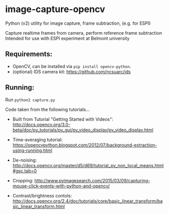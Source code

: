 # image-capture-opencv
Python (v2) utility for image capture, frame subtraction, (e.g. for ESPI)


Capture realtime frames from camera, perform reference frame subtraction
Intended for use with ESPI experiment at Belmont university

## Requirements:
 * OpenCV, can be installed via `pip install opencv-python`. 
 * (optional) IDS camera kit: https://github.com/ncsuarc/ids

## Running:
Run `python2 capture.py`

Code taken from the following tutorials...

  * Built from Tutorial "Getting Started with Videos": http://docs.opencv.org/3.0-beta/doc/py_tutorials/py_gui/py_video_display/py_video_display.html
  *  Time-averaging tutorial: https://opencvpython.blogspot.com/2012/07/background-extraction-using-running.html

  * De-noising: http://docs.opencv.org/master/d5/d69/tutorial_py_non_local_means.html#gsc.tab=0

  * Cropping: http://www.pyimagesearch.com/2015/03/09/capturing-mouse-click-events-with-python-and-opencv/

  * Contrast/brightness contols: http://docs.opencv.org/2.4/doc/tutorials/core/basic_linear_transform/basic_linear_transform.html
